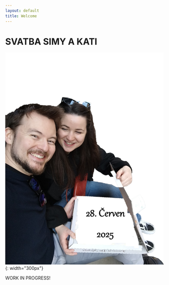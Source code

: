 ```yaml
---
layout: default
title: Welcome
---
```


# SVATBA SIMY A KATI   


![Welcome Image](welcome.jpg){: width="300px"}

WORK IN PROGRESS!
